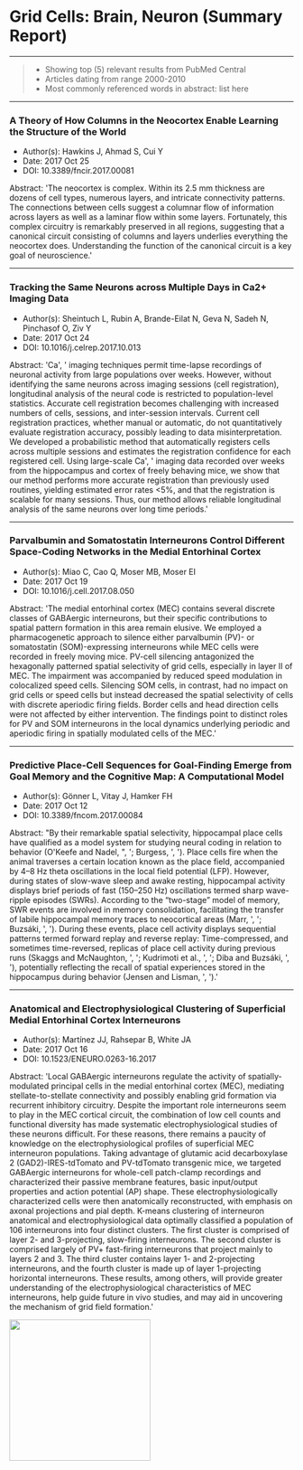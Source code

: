 # Grid Cells: Brain, Neuron (Summary Report) 
----- 
> - Showing top (5) relevant results from PubMed Central 
> - Articles dating from range 2000-2010 
> - Most commonly referenced words in abstract: list here 

----- 

### A Theory of How Columns in the Neocortex Enable Learning the Structure of the World
 
* Author(s): Hawkins J, Ahmad S, Cui Y
* Date: 2017 Oct 25
* DOI: 10.3389/fncir.2017.00081

Abstract: 'The neocortex is complex. Within its 2.5 mm thickness are dozens of cell types, numerous layers, and intricate connectivity patterns. The connections between cells suggest a columnar flow of information across layers as well as a laminar flow within some layers. Fortunately, this complex circuitry is remarkably preserved in all regions, suggesting that a canonical circuit consisting of columns and layers underlies everything the neocortex does. Understanding the function of the canonical circuit is a key goal of neuroscience.'

----- 

### Tracking the Same Neurons across Multiple Days in Ca2+ Imaging Data
 
* Author(s): Sheintuch L, Rubin A, Brande-Eilat N, Geva N, Sadeh N, Pinchasof O, Ziv Y
* Date: 2017 Oct 24
* DOI: 10.1016/j.celrep.2017.10.013

Abstract: 'Ca', ' imaging techniques permit time-lapse recordings of neuronal activity from large populations over weeks. However, without identifying the same neurons across imaging sessions (cell registration), longitudinal analysis of the neural code is restricted to population-level statistics. Accurate cell registration becomes challenging with increased numbers of cells, sessions, and inter-session intervals. Current cell registration practices, whether manual or automatic, do not quantitatively evaluate registration accuracy, possibly leading to data misinterpretation. We developed a probabilistic method that automatically registers cells across multiple sessions and estimates the registration confidence for each registered cell. Using large-scale Ca', ' imaging data recorded over weeks from the hippocampus and cortex of freely behaving mice, we show that our method performs more accurate registration than previously used routines, yielding estimated error rates <5%, and that the registration is scalable for many sessions. Thus, our method allows reliable longitudinal analysis of the same neurons over long time periods.'

----- 

### Parvalbumin and Somatostatin Interneurons Control Different Space-Coding Networks in the Medial Entorhinal Cortex
 
* Author(s): Miao C, Cao Q, Moser MB, Moser EI
* Date: 2017 Oct 19
* DOI: 10.1016/j.cell.2017.08.050

Abstract: 'The medial entorhinal cortex (MEC) contains several discrete classes of GABAergic interneurons, but their specific contributions to spatial pattern formation in this area remain elusive. We employed a pharmacogenetic approach to silence either parvalbumin (PV)- or somatostatin (SOM)-expressing interneurons while MEC cells were recorded in freely moving mice. PV-cell silencing antagonized the hexagonally patterned spatial selectivity of grid cells, especially in layer II of MEC. The impairment was accompanied by reduced speed modulation in colocalized speed cells. Silencing SOM cells, in contrast, had no impact on grid cells or speed cells but instead decreased the spatial selectivity of cells with discrete aperiodic firing fields. Border cells and head direction cells were not affected by either intervention. The findings point to distinct roles for PV and SOM interneurons in the local dynamics underlying periodic and aperiodic firing in spatially modulated cells of the MEC.'

----- 

### Predictive Place-Cell Sequences for Goal-Finding Emerge from Goal Memory and the Cognitive Map: A Computational Model
 
* Author(s): Gönner L, Vitay J, Hamker FH
* Date: 2017 Oct 12
* DOI: 10.3389/fncom.2017.00084

Abstract: "By their remarkable spatial selectivity, hippocampal place cells have qualified as a model system for studying neural coding in relation to behavior (O'Keefe and Nadel, ", '; Burgess, ', '). Place cells fire when the animal traverses a certain location known as the place field, accompanied by 4–8 Hz theta oscillations in the local field potential (LFP). However, during states of slow-wave sleep and awake resting, hippocampal activity displays brief periods of fast (150–250 Hz) oscillations termed sharp wave-ripple episodes (SWRs). According to the “two-stage” model of memory, SWR events are involved in memory consolidation, facilitating the transfer of labile hippocampal memory traces to neocortical areas (Marr, ', '; Buzsáki, ', '). During these events, place cell activity displays sequential patterns termed forward replay and reverse replay: Time-compressed, and sometimes time-reversed, replicas of place cell activity during previous runs (Skaggs and McNaughton, ', '; Kudrimoti et al., ', '; Diba and Buzsáki, ', '), potentially reflecting the recall of spatial experiences stored in the hippocampus during behavior (Jensen and Lisman, ', ').'

----- 

### Anatomical and Electrophysiological Clustering of Superficial Medial Entorhinal Cortex Interneurons
 
* Author(s): Martínez JJ, Rahsepar B, White JA
* Date: 2017 Oct 16
* DOI: 10.1523/ENEURO.0263-16.2017

Abstract: 'Local GABAergic interneurons regulate the activity of spatially-modulated principal cells in the medial entorhinal cortex (MEC), mediating stellate-to-stellate connectivity and possibly enabling grid formation via recurrent inhibitory circuitry. Despite the important role interneurons seem to play in the MEC cortical circuit, the combination of low cell counts and functional diversity has made systematic electrophysiological studies of these neurons difficult. For these reasons, there remains a paucity of knowledge on the electrophysiological profiles of superficial MEC interneuron populations. Taking advantage of glutamic acid decarboxylase 2 (GAD2)-IRES-tdTomato and PV-tdTomato transgenic mice, we targeted GABAergic interneurons for whole-cell patch-clamp recordings and characterized their passive membrane features, basic input/output properties and action potential (AP) shape. These electrophysiologically characterized cells were then anatomically reconstructed, with emphasis on axonal projections and pial depth. K-means clustering of interneuron anatomical and electrophysiological data optimally classified a population of 106 interneurons into four distinct clusters. The first cluster is comprised of layer 2- and 3-projecting, slow-firing interneurons. The second cluster is comprised largely of PV+ fast-firing interneurons that project mainly to layers 2 and 3. The third cluster contains layer 1- and 2-projecting interneurons, and the fourth cluster is made up of layer 1-projecting horizontal interneurons. These results, among others, will provide greater understanding of the electrophysiological characteristics of MEC interneurons, help guide future in vivo studies, and may aid in uncovering the mechanism of grid field formation.'

<a href="url"><img src="https://www.ncbi.nlm.nih.gov/corecgi/tileshop/tileshop.fcgi?p=PMC3&id=290058&s=72&r=1&c=2" max height="250"></a>
